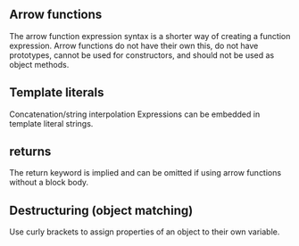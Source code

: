 ## Arrow functions
The arrow function expression syntax is a shorter way of creating a function expression. Arrow functions do not have their own this, do not have prototypes, cannot be used for constructors, and should not be used as object methods.
## Template literals
Concatenation/string interpolation
Expressions can be embedded in template literal strings.

## returns
The return keyword is implied and can be omitted if using arrow functions without a block body.
## Destructuring (object matching)
Use curly brackets to assign properties of an object to their own variable.



